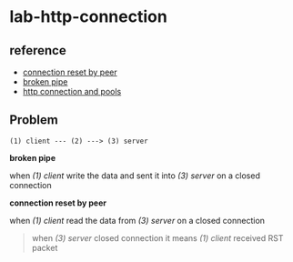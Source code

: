 # lab-http-connection

## reference

- [connection reset by peer](https://gosamples.dev/connection-reset-by-peer/)
- [broken pipe](https://gosamples.dev/broken-pipe/)
- [http connection and pools](https://dev.to/mstryoda/golang-what-is-broken-pipe-error-tcp-http-connections-and-pools-4699)

## Problem

```text
(1) client --- (2) ---> (3) server 
```

**broken pipe**

when _(1) client_ write the data and sent it into _(3) server_ on a closed connection

**connection reset by peer**

when _(1) client_ read the data from _(3) server_ on a closed connection

> when _(3) server_ closed connection it means _(1) client_ received RST packet
